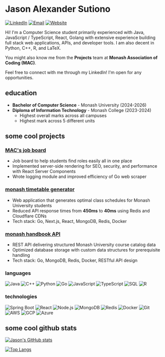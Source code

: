 # Jason Alexander Sutiono

[![LinkedIn](https://img.shields.io/badge/LinkedIn-jason--alexanders-blue?style=flat-square&logo=linkedin)](https://linkedin.com/in/jason-alexanders)
[![Email](https://img.shields.io/badge/Email-jasonalex.st%40gmail.com-red?style=flat-square&logo=gmail)](mailto:jasonalex.st@gmail.com)
[![Website](https://img.shields.io/badge/Website-jasondev.me-green?style=flat-square&logo=react)](https://jasondev.me/)

Hi! I'm a Computer Science student primarily experienced with Java, JavaScript / TypeScript, React, Golang with extensive experience building full stack web applications, APIs, and developer tools. I am also decent in Python, C++, R, and LaTeX. 

You might also know me from the **Projects** team at **Monash Association of Coding (MAC)**.

Feel free to connect with me through my LinkedIn! I'm open for any opportunities.

## education

- **Bachelor of Computer Science** - Monash University (2024-2026)
- **Diploma of Information Technology** - Monash College (2023-2024)
  - Highest overall marks across all campuses
  - Highest mark across 5 different units

## some cool projects

### [MAC's job board](https://jobs.monashcoding.com)
- Job board to help students find roles easily all in one place
- Implemented server-side rendering for SEO, security, and performance with React Server Components
- Wrote logging module and improved efficiency of Go web scraper
  
### [monash timetable generator](https://timetabler.jasondev.me/)
- Web application that generates optimal class schedules for Monash University students
- Reduced API response times from **450ms** to **40ms** using Redis and Cloudflare CDNs
- Tech stack: Go, Next.js, React, MongoDB, Redis, Docker

### [monash handbook API](https://github.com/jason301c/monash-handbook-api)
- REST API delivering structured Monash University course catalog data
- Optimized database storage with custom data structures for prerequisite handling
- Tech stack: Go, MongoDB, Redis, Docker, RESTful API design


### languages
![Java](https://img.shields.io/badge/Java-007396?style=flat-square&logo=java)
![C++](https://img.shields.io/badge/C++-00599C?style=flat-square&logo=cplusplus)
![Python](https://img.shields.io/badge/Python-3776AB?style=flat-square&logo=python&logoColor=white)
![Go](https://img.shields.io/badge/Go-00ADD8?style=flat-square&logo=go&logoColor=white)
![JavaScript](https://img.shields.io/badge/JavaScript-F7DF1E?style=flat-square&logo=javascript&logoColor=black)
![TypeScript](https://img.shields.io/badge/TypeScript-3178C6?style=flat-square&logo=typescript&logoColor=white)
![SQL](https://img.shields.io/badge/SQL-4479A1?style=flat-square&logo=postgresql&logoColor=white)
![R](https://img.shields.io/badge/R-276DC3?style=flat-square&logo=r&logoColor=white)

### technologies
![Spring Boot](https://img.shields.io/badge/Spring_Boot-6DB33F?style=flat-square&logo=spring-boot&logoColor=white)
![React](https://img.shields.io/badge/React-61DAFB?style=flat-square&logo=react&logoColor=black)
![Node.js](https://img.shields.io/badge/Node.js-339933?style=flat-square&logo=nodedotjs&logoColor=white)
![MongoDB](https://img.shields.io/badge/MongoDB-47A248?style=flat-square&logo=mongodb&logoColor=white)
![Redis](https://img.shields.io/badge/Redis-DC382D?style=flat-square&logo=redis&logoColor=white)
![Docker](https://img.shields.io/badge/Docker-2496ED?style=flat-square&logo=docker&logoColor=white)
![Git](https://img.shields.io/badge/Git-F05032?style=flat-square&logo=git&logoColor=white)
![AWS](https://img.shields.io/badge/AWS-232F3E?style=flat-square&logo=amazonaws&logoColor=white)
![GCP](https://img.shields.io/badge/GCP-4285F4?style=flat-square&logo=googlecloud&logoColor=white)
![Azure](https://img.shields.io/badge/Azure-0078D4?style=flat-square&logo=microsoftazure&logoColor=white)

## some cool github stats

[![Jason's GitHub stats](https://github-readme-stats.vercel.app/api?username=jason301c&show_icons=true&theme=tokyonight)](https://github.com/jason301c)

[![Top Langs](https://github-readme-stats.vercel.app/api/top-langs/?username=jason301c&layout=compact&theme=tokyonight)](https://github.com/jason301c)
